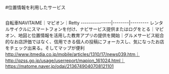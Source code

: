 #位置情報を利用したサービス
##
自転車NAVITAIME｜マピオン｜Retty
---------------|--------|---------
レンタルサイクルにスマートフォンを付け、ナビサービス提供またはログをとる｜マピオン、地図と位置情報を活用した教育アプリの提供を開始｜グルメサービス総合的なお店評価ではなく、信用できる個人の投稿にフォーカスし、気になったお店をチェック出来る。そしてマップが便利
http://www.itmedia.co.jp/mobile/articles/1310/17/news039.htm｜http://qzss.go.jp/usage/userreport/mapion_161024.html｜https://matome.naver.jp/odai/2136749040708121101
